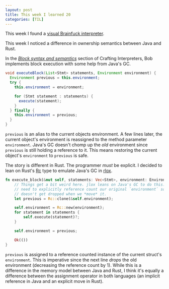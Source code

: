 ```yaml
---
layout: post
title: This week I learned 20
categories: [TIL]
---
```

This week I found a [visual Brainfuck interpreter][fuck].

This week I noticed a difference in ownership semantics between Java and Rust.

In the [*Block syntax and semantics*][ci] section of Crafting Interpreters, Bob
implements block execution with some help from Java's GC.
```java
void executeBlock(List<Stmt> statements, Environment environment) {
  Environment previous = this.environment;
  try {
    this.environment = environment;

    for (Stmt statement : statements) {
      execute(statement);
    }
  } finally {
    this.environment = previous;
  }
}
```

`previous` is an alias to the current objects environment. A few lines later,
the current object's environment is reassigned to the method parameter
`environment`. Java's GC doesn't chomp up the *old* environment since
`previous` is still holding a reference to it. This means restoring the current
object's `environment` to `previous` is safe.

The story is different in Rust. The programmer *must* be explicit. I decided to
lean on Rust's [Rc] type to emulate Java's GC in [rlox].
```rust
fn execute_block(&mut self, statements: Vec<Stmt>, environment: Environment) -> Result<()> {
    // Things get a bit weird here. jlox leans on Java's GC to do this.  We
    // need to explicitly reference count our original `environment` so it
    // doesn't get dropped when we *move* it.
    let previous = Rc::clone(&self.environment);

    self.environment = Rc::new(environment);
    for statement in statements {
        self.execute(statement)?;
    }

    self.environment = previous;

    Ok(())
}
```

`previous` is assigned to a reference counted instance of the current struct's
`environment`. This is imperative since the next line *drops* the old
environment (decreasing the reference count by 1). While this is a difference in
the memory model between Java and Rust, I think it's equally a difference
between the assignment operator in both languages (an implicit reference in
Java and an explicit move in Rust).


[ci]: https://craftinginterpreters.com/statements-and-state.html#block-syntax-and-semantics
[fuck]: https://franklin.dyer.me/htmlpage/brainfuck.html
[Rc]: https://doc.rust-lang.org/std/rc/struct.Rc.html
[rlox]: https://github.com/nickrtorres/rlox/commit/77418d163711be1f58decdcba3510b88570a212e

